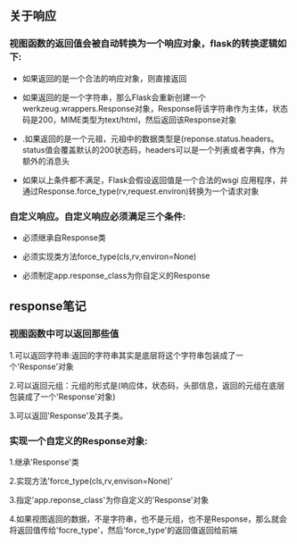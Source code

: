 ## 关于响应

### 视图函数的返回值会被自动转换为一个响应对象，flask的转换逻辑如下:

* 如果返回的是一个合法的响应对象，则直接返回

* 如果返回的是一个字符串，那么Flask会重新创建一个werkzeug.wrappers.Response对象，Response将该字符串作为主体，状态码是200，MIME类型为text/html，然后返回该Response对象

* .如果返回的是一个元祖，元祖中的数据类型是\(reponse.status.headers。status值会覆盖默认的200状态码，headers可以是一个列表或者字典，作为额外的消息头

* 如果以上条件都不满足，Flask会假设返回值是一个合法的wsgi 应用程序，并通过Response.force\_type\(rv,request.environ\)转换为一个请求对象

### 自定义响应。自定义响应必须满足三个条件:

* 必须继承自Response类

* 必须实现类方法force\_type\(cls,rv,environ=None\)

* 必须制定app.response\_class为你自定义的Response

## response笔记

### 视图函数中可以返回那些值

1.可以返回字符串:返回的字符串其实是底层将这个字符串包装成了一个'Response'对象

2.可以返回元组：元组的形式是\(响应体，状态码，头部信息，返回的元组在底层包装成了一个'Response'对象\)

3.可以返回'Response'及其子类。

### 实现一个自定义的Response对象:

1.继承'Response'类

2.实现方法'force\_type\(cls,rv,envison=None\)'

3.指定'app.reponse\_class'为你自定义的'Response'对象

4.如果视图返回的数据，不是字符串，也不是元组，也不是Response，那么就会将返回值传给'focre\_type'，然后'force\_type'的返回值返回给前端

